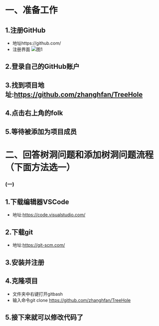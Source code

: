 # 一、准备工作
## 1.注册GitHub
* 地址https://github.com/
* 注册界面
![图1](https://github.com/zhanghfan/TreeHole/picture1.png)
## 2.登录自己的GitHub账户
## 3.找到项目地址:https://github.com/zhanghfan/TreeHole
## 4.点击右上角的folk
## 5.等待被添加为项目成员

# 二、回答树洞问题和添加树洞问题流程（下面方法选一）
### (一)
## 1.下载编辑器VSCode
* 地址:https://code.visualstudio.com/
## 2.下载git
* 地址:https://git-scm.com/
## 3.安装并注册
## 4.克隆项目
* 文件夹中右键打开gitbash
* 输入命令git clone https://github.com/zhanghfan/TreeHole
## 5.接下来就可以修改代码了
